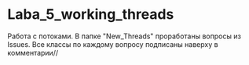 # Laba_5_working_threads
Работа с потоками.
В папке "New_Threads" проработаны вопросы из Issues. Все классы по каждому вопросу подписаны наверху в комментарии//
